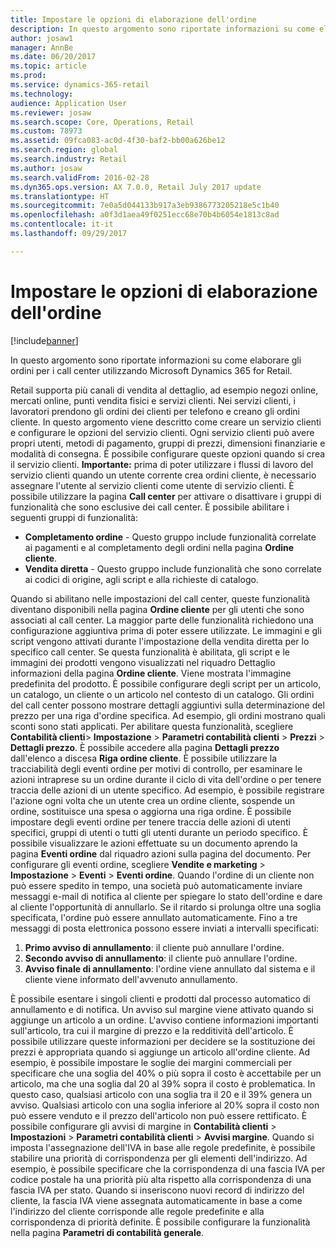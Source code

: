 ```yaml
---
title: Impostare le opzioni di elaborazione dell'ordine
description: In questo argomento sono riportate informazioni su come elaborare gli ordini per i call center utilizzando Microsoft Dynamics 365 for Retail.
author: josaw1
manager: AnnBe
ms.date: 06/20/2017
ms.topic: article
ms.prod: 
ms.service: dynamics-365-retail
ms.technology: 
audience: Application User
ms.reviewer: josaw
ms.search.scope: Core, Operations, Retail
ms.custom: 78973
ms.assetid: 09fca083-ac0d-4f30-baf2-bb00a626be12
ms.search.region: global
ms.search.industry: Retail
ms.author: josaw
ms.search.validFrom: 2016-02-28
ms.dyn365.ops.version: AX 7.0.0, Retail July 2017 update
ms.translationtype: HT
ms.sourcegitcommit: 7e0a5d044133b917a3eb9386773205218e5c1b40
ms.openlocfilehash: a0f3d1aea49f0251ecc68e70b4b6054e1813c8ad
ms.contentlocale: it-it
ms.lasthandoff: 09/29/2017

---
```


# <a name="set-up-order-processing-options"></a>Impostare le opzioni di elaborazione dell'ordine

[!include[banner](includes/banner.md)]


In questo argomento sono riportate informazioni su come elaborare gli ordini per i call center utilizzando Microsoft Dynamics 365 for Retail. 

Retail supporta più canali di vendita al dettaglio, ad esempio negozi online, mercati online, punti vendita fisici e servizi clienti. Nei servizi clienti, i lavoratori prendono gli ordini dei clienti per telefono e creano gli ordini cliente. In questo argomento viene descritto come creare un servizio clienti e configurare le opzioni del servizio clienti. Ogni servizio clienti può avere propri utenti, metodi di pagamento, gruppi di prezzi, dimensioni finanziarie e modalità di consegna. È possibile configurare queste opzioni quando si crea il servizio clienti. **Importante:** prima di poter utilizzare i flussi di lavoro del servizio clienti quando un utente corrente crea ordini cliente, è necessario assegnare l'utente al servizio clienti come utente di servizio clienti. È possibile utilizzare la pagina **Call center** per attivare o disattivare i gruppi di funzionalità che sono esclusive dei call center. È possibile abilitare i seguenti gruppi di funzionalità:

-   **Completamento ordine** - Questo gruppo include funzionalità correlate ai pagamenti e al completamento degli ordini nella pagina **Ordine cliente**.
-   **Vendita diretta** - Questo gruppo include funzionalità che sono correlate ai codici di origine, agli script e alla richieste di catalogo.

Quando si abilitano nelle impostazioni del call center, queste funzionalità diventano disponibili nella pagina **Ordine cliente** per gli utenti che sono associati al call center. La maggior parte delle funzionalità richiedono una configurazione aggiuntiva prima di poter essere utilizzate. Le immagini e gli script vengono attivati durante l'impostazione della vendita diretta per lo specifico call center. Se questa funzionalità è abilitata, gli script e le immagini dei prodotti vengono visualizzati nel riquadro Dettaglio informazioni della pagina **Ordine cliente**. Viene mostrata l'immagine predefinita del prodotto. È possibile configurare degli script per un articolo, un catalogo, un cliente o un articolo nel contesto di un catalogo. Gli ordini del call center possono mostrare dettagli aggiuntivi sulla determinazione del prezzo per una riga d'ordine specifica. Ad esempio, gli ordini mostrano quali sconti sono stati applicati. Per abilitare questa funzionalità, scegliere **Contabilità clienti**&gt; **Impostazione** &gt; **Parametri contabilità clienti** &gt; **Prezzi** &gt; **Dettagli prezzo**. È possibile accedere alla pagina **Dettagli prezzo** dall'elenco a discesa **Riga ordine cliente**. È possibile utilizzare la tracciabilità degli eventi ordine per motivi di controllo, per esaminare le azioni intraprese su un ordine durante il ciclo di vita dell'ordine o per tenere traccia delle azioni di un utente specifico. Ad esempio, è possibile registrare l'azione ogni volta che un utente crea un ordine cliente, sospende un ordine, sostituisce una spesa o aggiorna una riga ordine. È possibile impostare degli eventi ordine per tenere traccia delle azioni di utenti specifici, gruppi di utenti o tutti gli utenti durante un periodo specifico. È possibile visualizzare le azioni effettuate su un documento aprendo la pagina **Eventi ordine** dal riquadro azioni sulla pagina del documento. Per configurare gli eventi ordine, scegliere **Vendite e marketing** &gt; **Impostazione** &gt; **Eventi** &gt; **Eventi ordine**. Quando l'ordine di un cliente non può essere spedito in tempo, una società può automaticamente inviare messaggi e-mail di notifica al cliente per spiegare lo stato dell'ordine e dare al cliente l'opportunità di annullarlo. Se il ritardo si prolunga oltre una soglia specificata, l'ordine può essere annullato automaticamente. Fino a tre messaggi di posta elettronica possono essere inviati a intervalli specificati:

1.  **Primo avviso di annullamento**: il cliente può annullare l'ordine.
2.  **Secondo avviso di annullamento**: il cliente può annullare l'ordine.
3.  **Avviso finale di annullamento**: l'ordine viene annullato dal sistema e il cliente viene informato dell'avvenuto annullamento.

È possibile esentare i singoli clienti e prodotti dal processo automatico di annullamento e di notifica. Un avviso sul margine viene attivato quando si aggiunge un articolo a un ordine. L'avviso contiene informazioni importanti sull'articolo, tra cui il margine di prezzo e la redditività dell'articolo. È possibile utilizzare queste informazioni per decidere se la sostituzione dei prezzi è appropriata quando si aggiunge un articolo all'ordine cliente. Ad esempio, è possibile impostare le soglie dei margini commerciali per specificare che una soglia del 40% o più sopra il costo è accettabile per un articolo, ma che una soglia dal 20 al 39% sopra il costo è problematica. In questo caso, qualsiasi articolo con una soglia tra il 20 e il 39% genera un avviso. Qualsiasi articolo con una soglia inferiore al 20% sopra il costo non può essere venduto e il prezzo dell'articolo non può essere rettificato. È possibile configurare gli avvisi di margine in **Contabilità clienti** &gt; **Impostazioni** &gt; **Parametri contabilità clienti** &gt; **Avvisi margine**. Quando si imposta l'assegnazione dell'IVA in base alle regole predefinite, è possibile stabilire una priorità di corrispondenza per gli elementi dell'indirizzo. Ad esempio, è possibile specificare che la corrispondenza di una fascia IVA per codice postale ha una priorità più alta rispetto alla corrispondenza di una fascia IVA per stato. Quando si inseriscono nuovi record di indirizzo del cliente, la fascia IVA viene assegnata automaticamente in base a come l'indirizzo del cliente corrisponde alle regole predefinite e alla corrispondenza di priorità definite. È possibile configurare la funzionalità nella pagina **Parametri di contabilità generale**.




